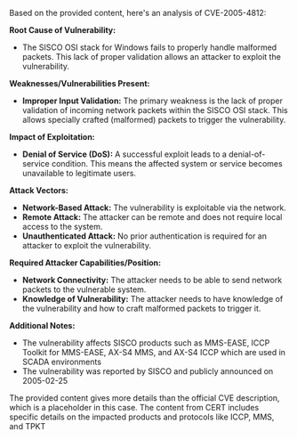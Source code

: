 Based on the provided content, here's an analysis of CVE-2005-4812:

**Root Cause of Vulnerability:**

*   The SISCO OSI stack for Windows fails to properly handle malformed packets. This lack of proper validation allows an attacker to exploit the vulnerability.

**Weaknesses/Vulnerabilities Present:**

*   **Improper Input Validation:** The primary weakness is the lack of proper validation of incoming network packets within the SISCO OSI stack. This allows specially crafted (malformed) packets to trigger the vulnerability.

**Impact of Exploitation:**

*   **Denial of Service (DoS):** A successful exploit leads to a denial-of-service condition. This means the affected system or service becomes unavailable to legitimate users.

**Attack Vectors:**

*   **Network-Based Attack:** The vulnerability is exploitable via the network.
*   **Remote Attack:** The attacker can be remote and does not require local access to the system.
*   **Unauthenticated Attack:** No prior authentication is required for an attacker to exploit the vulnerability.

**Required Attacker Capabilities/Position:**

*   **Network Connectivity:** The attacker needs to be able to send network packets to the vulnerable system.
*   **Knowledge of Vulnerability:** The attacker needs to have knowledge of the vulnerability and how to craft malformed packets to trigger it.

**Additional Notes:**

*   The vulnerability affects SISCO products such as MMS-EASE, ICCP Toolkit for MMS-EASE, AX-S4 MMS, and AX-S4 ICCP which are used in SCADA environments
*   The vulnerability was reported by SISCO and publicly announced on 2005-02-25

The provided content gives more details than the official CVE description, which is a placeholder in this case. The content from CERT includes specific details on the impacted products and protocols like ICCP, MMS, and TPKT